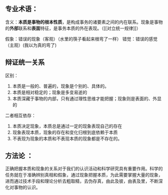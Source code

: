 ## 专业术语：
含义：**本质是事物的根本性质**，是构成事务的诸要素之间的内在联系。现象是事物的**外部**联系和**表面**特征，是事务本质的外在表现。（[[对立统一规律]]）

假象：错误的现象（客观）（水里的筷子看起来根弯了一样）
错觉：错误的感觉（主观）(我以为真的弯了)


## 辩证统一关系
区别：
1. 本质是一般的、普遍的，现象是个别的、具体的。
2. 本质是相对稳定的；现象是多变易逝的
3. 本质深藏于事物的内部，只有通过理性思维才能把握；现象则是表面的、外显的

二者相互依存：
1. 本质决定现象，本质总是通过一定的现象表现自己的存在
2. 现象表现本质，现象的存在和变化归根到底依赖于本质
3. 不表现为现象的本质和不表现本质的现象都是不存在的。

## 方法论 ：
正确把握本质和现象的关系对于我们的认识活动和科学研究具有重要作用。科学的任务就在于准确辨别真相和假象，通过现象把握本质，为此需要掌握大量的现象，进而通过技术手段和理论分析去粗取精，去伪存真，由此及彼，由表及里，不断深化对事物的认识。
